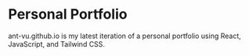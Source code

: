 # Personal Portfolio
ant-vu.github.io is my latest iteration of a personal portfolio using React, JavaScript, and Tailwind CSS.